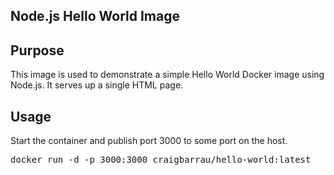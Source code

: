 ## Node.js Hello World Image

## Purpose

This image is used to demonstrate a simple Hello World Docker image using Node.js.
It serves up a single HTML page.

## Usage

Start the container and publish port 3000 to some port on the host.

<pre>
docker run -d -p 3000:3000 craigbarrau/hello-world:latest
</pre>
